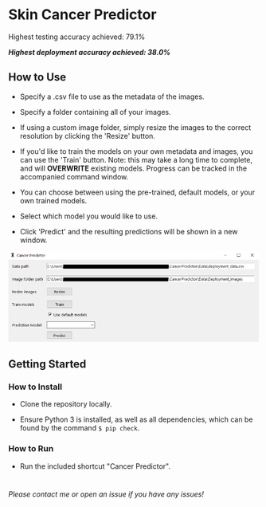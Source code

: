 # Skin Cancer Predictor

Highest testing accuracy achieved: 79.1%

***Highest deployment accuracy achieved: 38.0%***

## How to Use
- Specify a .csv file to use as the metadata of the images.

- Specify a folder containing all of your images.

- If using a custom image folder, simply resize the images to the correct resolution by clicking the 'Resize' button.

- If you'd like to train the models on your own metadata and images, you can use the 'Train' button. Note: this may take a long time to complete, and will **OVERWRITE** existing models. Progress can be tracked in the accompanied command window.

- You can choose between using the pre-trained, default models, or your own trained models.

- Select which model you would like to use.

- Click 'Predict' and the resulting predictions will be shown in a new window.

![Preview Image](./preview.png)

## Getting Started
### How to Install
- Clone the repository locally.

- Ensure Python 3 is installed, as well as all dependencies, which can be found by the command `$ pip check`.

### How to Run
- Run the included shortcut "Cancer Predictor".
#
_Please contact me or open an issue if you have any issues!_
